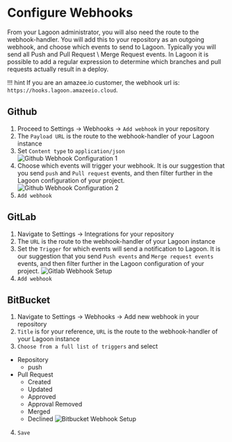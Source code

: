 # Configure Webhooks
From your Lagoon administrator, you will also need the route to the
webhook-handler. You will add this to your repository as an outgoing webhook,
and choose which events to send to Lagoon. Typically you will send all Push and
Pull Request \ Merge Request events. In Lagoon it is possible to add a
regular expression to determine which branches and pull requests actually result in a deploy.

!!! hint
    If you are an amazee.io customer, the webhook url is: `https://hooks.lagoon.amazeeio.cloud`.

## Github

1. Proceed to Settings -> Webhooks -> `Add webhook` in your repository
2. The `Payload URL` is the route to the webhook-handler of your Lagoon instance
3. Set `Content type` to `application/json`
![Github Webhook Configuration 1](/images/gh_webhook_1.png)
4. Choose which events will trigger your webhook. It is our suggestion that you send `push` and `Pull request` events, and then filter further in the Lagoon configuration of your project.
![Github Webhook Configuration 2](/images/gh_webhook_2.png)
5. `Add webhook`

## GitLab

1. Navigate to Settings -> Integrations for your repository
2. The `URL` is the route to the webhook-handler of your Lagoon instance
3. Set the `Trigger` for which events will send a notification to Lagoon. It is our suggestion that you send `Push events` and `Merge request events` events, and then filter further in the Lagoon configuration of your project.
![Gitlab Webhook Setup](/images/gl_webhook_1.png)
4. `Add webhook`

## BitBucket

1. Navigate to Settings -> Webhooks -> Add new webhook in your repository
2. `Title` is for your reference, `URL`  is the route to the webhook-handler of your Lagoon instance
3. `Choose from a full list of triggers` and select
  * Repository
    * push
  * Pull Request
    * Created
    * Updated
    * Approved
    * Approval Removed
    * Merged
    * Declined
![Bitbucket Webhook Setup](/images/bb_webhook_1.png)
4. `Save`
